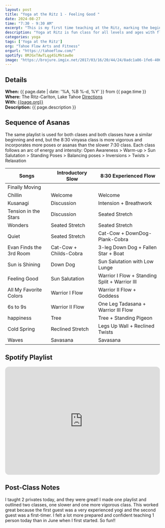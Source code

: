 ```yaml
---
layout: post
title: "Yoga at the Ritz 1 - Feeling Good "
date: 2024-08-27
time: "7:30 - 9:30 AM" 
excerpt: "This is my first time teaching at the Ritz, marking the beginning of my Fall Yoga Flow Series. Today's classes are all about starting the day feeling good."
description: "Yoga at Ritz is fun class for all levels and ages with flowing poses and breath-work to build stability, flexibility, and mindfulness. These classes will follow an arc of opening awareness, warm-up stretch, balancing poses, inversions, grounding poses, and relaxation. The 7:30 am class is a slow gentle practice while the 8:30 class is higher intensity vinyasa-style class." 
categories: yoga
tags: ['Yoga at the Ritz']
org: "Tahoe Flow Arts and Fitness"
orgurl: "https://tahoeflow.com/"
spotify: 0MJGxTAwTLqg4SLMktaw8e
image: "https://brojure.imgix.net/2017/03/16/20/44/24/8adc1a86-1fe6-4069-ae91-5f603351accb/RitzCarlton%20Tahoe%20Yoga.jpg?ixlib=rb-0.3.5&fit=max&h=1000&w=1000&s=a7472fd73a753eaef7cf9d3bb7c07268"
---
```



## Details

**When:** {{ page.date | date: '%A, %B %-d, %Y' }} from {{ page.time }}   
**Where:** The Ritz-Carlton, Lake Tahoe [Directions](https://www.google.com/maps?rlz=1C5CHFA_enUS818US818&gs_lcrp=EgZjaHJvbWUyBggAEEUYOTIGCAEQRRhAMgYIAhBFGEAyBggDEEUYPTIGCAQQRRg90gEHMTc1ajBqNKgCALACAQ&um=1&ie=UTF-8&fb=1&gl=us&sa=X&geocode=KeeGOX1HYpmAMaC03BLJLCKB&daddr=13031+Ritz+Carlton+Highlands+Ct,+Truckee,+CA+96161)    
**With:** [{{page.org}}]({{page.orgurl}})   
**Description:** {{ page.description }}      


## Sequence of Asanas 


The same playlist is used for both clases and both classes have a similar beginning and end, but the 8:30 vinyasa class is more vigorous and incorporates more poses or asanas than the slower 7:30 class. Each class follows an arc of energy and intensity: Open Awareness > Warm-up > Sun Salutation > Standing Poses > Balancing poses > Inversions > Twists > Relaxation     

Songs | Introductory Slow | 8:30 Experienced Flow  
---- | ---- | ---- |
Finally Moving |    |  
Chillin |  Welcome |  Welcome
Kusanagi | Discussion  |   Intension + Breathwork
Tension in the Stars | Discussion | Seated Stretch
Wonders |  Seated Stretch  | Seated Stretch
Quiet | Seated Stretch  | Cat-Cow + DownDog-Plank-Cobra
Evan Finds the 3rd Room | Cat-Cow + Childs-Cobra  | 3-leg Down Dog + Fallen Star + Boat
Sun is Shining | Down Dog  | Sun Salutation with Low Lunge
Feeling Good | Sun Salutation | Warrior I Flow + Standing Split + Warrior III
All My Favorite Colors | Warrior I Flow | Warrior II Flow + Goddess
6s to 9s | Warrior II Flow   | One Leg Tadasana + Warrior III Flow
happiness | Tree   | Tree + Standing Pigeon
Cold Spring | Reclined Stretch  | Legs Up Wall + Reclined Twists 
Waves | Savasana | Savasana  |  


## Spotify Playlist

<iframe style="border-radius:12px" src="https://open.spotify.com/embed/playlist/{{ page.spotify }}?utm_source=generator" width="100%" height="352" frameBorder="0" allowfullscreen="" allow="autoplay; clipboard-write; encrypted-media; fullscreen; picture-in-picture" loading="lazy"></iframe>  


## Post-Class Notes

I taught 2 privates today, and they were great!  I made one playlist and outlined two classes, one slower and one more vigorous class. This worked great because the first guest was a very experienced yogi and the second guest was a first-timer. I felt a lot more prepared and confident teaching 1 person today than in June when I first started. So fun!!
